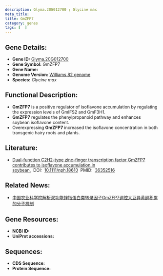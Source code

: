 ```yaml
---
description: Glyma.20G012700 ; Glycine max
meta_title:
title: GmZFP7
category: genes
tags: [  ]
---
```


## Gene Details:
- **Gene ID:**	[Glyma.20G012700](https://www.maizegdb.org/gene_center/gene/Glyma.20G012700)
- **Gene Symbol:** GmZFP7
- **Gene Name:** 
- **Genome Version:** [Williams 82 genome]()
- **Species:** *Glycine max*

## Functional Description:
   - **GmZFP7** is a positive regulator of isoflavone accumulation by regulating the expression levels of GmIFS2 and GmF3H1.
   - **GmZFP7** regulates the phenylpropanoid pathway and enhances soybean isoflavone content.
   - Overexpressing **GmZFP7** increased the isoflavone concentration in both transgenic hairy roots and plants.

## Literature:
   - [Dual-function C2H2-type zinc-finger transcription factor GmZFP7 contributes to isoflavone accumulation in soybean.]( https://nph.onlinelibrary.wiley.com/doi/10.1111/nph.18610)&nbsp;&nbsp;DOI:&nbsp;&nbsp;[10.1111/nph.18610](https://nph.onlinelibrary.wiley.com/doi/10.1111/nph.18610)&nbsp;&nbsp;PMID:&nbsp;&nbsp;[36352516](https://pubmed.ncbi.nlm.nih.gov/36352516/)

## Related News:
   - [中国农业科学院解析双功能锌指蛋白类转录因子GmZFP7调控大豆异黄酮积累的分子机制](https://mp.weixin.qq.com/s?__biz=MzIyOTY2NDYyNQ==&mid=2247559765&idx=6&sn=6fb11dccfc8232a4b049ba23991a4f5f&chksm=e8bc984bdfcb115df572ff7020021c063003bd1a6e80e6eb86bd92580180854e281278569d9b&scene=27#wechat_redirect)

## Gene Resources:
- **NCBI ID:** [](https://www.ncbi.nlm.nih.gov/gene/?term=)
- **UniProt accessions:** [](https://www.uniprot.org/uniprotkb//entry)

## Sequences:
- **CDS Sequence:**
- **Protein Sequence:**
